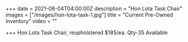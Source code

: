 +++
date = 2021-08-04T04:00:00Z
description = "Hon Lota Task Chair"
images = ["/images/hon-lota-task-1.jpg"]
title = "Current Pre-Owned Inventory"
video = ""

+++
Hon Lota Task Chair, reupholstered $185/ea. Qty-35 Available